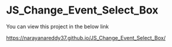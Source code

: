 # JS_Change_Event_Select_Box

You can view this project in the below link

https://narayanareddy37.github.io/JS_Change_Event_Select_Box/
